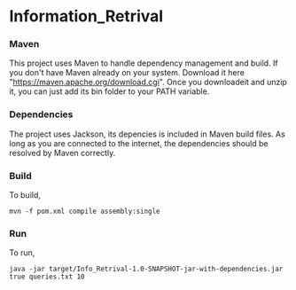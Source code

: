 # Information_Retrival

### Maven
This project uses Maven to handle dependency management and build. If you don't have Maven already on your system. Download it here "https://maven.apache.org/download.cgi". Once you downloadeit and unzip it, you can just add its bin folder to your PATH variable.

### Dependencies

The project uses Jackson, its depencies is included in Maven build files. As long as you are connected to the internet, the dependencies should be resolved by Maven correctly.

### Build
To build,
```
mvn -f pom.xml compile assembly:single

```

### Run
To run,
```
java -jar target/Info_Retrival-1.0-SNAPSHOT-jar-with-dependencies.jar true queries.txt 10
```

```